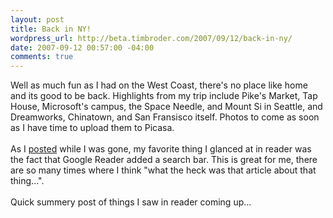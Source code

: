 ```yaml
--- 
layout: post
title: Back in NY!
wordpress_url: http://beta.timbroder.com/2007/09/12/back-in-ny/
date: 2007-09-12 00:57:00 -04:00
comments: true
---
```

Well as much fun as I had on the West Coast, there's no place like home and its good to be back.  Highlights from my trip include Pike's Market, Tap House, Microsoft's campus, the Space Needle, and Mount Si in Seattle, and Dreamworks, Chinatown, and San Fransisco itself.  Photos to come as soon as I have time to upload them to Picasa.  <br /><br />As I <a href="http://gpowered.blogspot.com/2007/09/google-reader-adds-search-box.html">posted</a> while I was gone, my favorite thing I glanced at in reader was the fact that Google Reader added a search bar.  This is great for me, there are so many times where I think "what the heck was that article about that thing...".  <br /><br />Quick summery post of things I saw in reader coming up...
